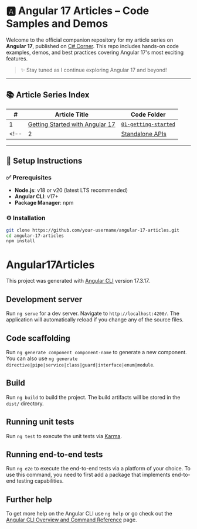 # 🅰️ Angular 17 Articles – Code Samples and Demos

Welcome to the official companion repository for my article series on **Angular 17**, published on [C# Corner](https://www.c-sharpcorner.com/). This repo includes hands-on code examples, demos, and best practices covering Angular 17's most exciting features.

> ✨ Stay tuned as I continue exploring Angular 17 and beyond!

---

## 📚 Article Series Index

| # | Article Title | Code Folder |
|---|-----------------------------|-----------------------------|
| 1 | [Getting Started with Angular 17](https://www.c-sharpcorner.com/article/angular-17-getting-started/) | [`01-getting-started`](./projects/01-getting-started/) |
<!-- | 2 | [Standalone APIs](https://www.c-sharpcorner.com/article/angular-17-standalone-apis/) | [`02-standalone-apis`](./projects/02-standalone-apis/) | -->

---

## 🧰 Setup Instructions

### ✅ Prerequisites

- **Node.js**: v18 or v20 (latest LTS recommended)
- **Angular CLI**: v17+
- **Package Manager**: npm

### ⚙️ Installation

```bash
git clone https://github.com/your-username/angular-17-articles.git
cd angular-17-articles
npm install
```


# Angular17Articles

This project was generated with [Angular CLI](https://github.com/angular/angular-cli) version 17.3.17.

## Development server

Run `ng serve` for a dev server. Navigate to `http://localhost:4200/`. The application will automatically reload if you change any of the source files.

## Code scaffolding

Run `ng generate component component-name` to generate a new component. You can also use `ng generate directive|pipe|service|class|guard|interface|enum|module`.

## Build

Run `ng build` to build the project. The build artifacts will be stored in the `dist/` directory.

## Running unit tests

Run `ng test` to execute the unit tests via [Karma](https://karma-runner.github.io).

## Running end-to-end tests

Run `ng e2e` to execute the end-to-end tests via a platform of your choice. To use this command, you need to first add a package that implements end-to-end testing capabilities.

## Further help

To get more help on the Angular CLI use `ng help` or go check out the [Angular CLI Overview and Command Reference](https://angular.io/cli) page.
